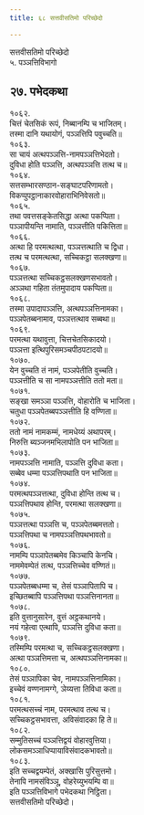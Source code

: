 ```yaml
---
title: ६८ सत्तवीसतिमो परिच्छेदो

---
```

सत्तवीसतिमो परिच्छेदो  
५. पञ्ञत्तिविभागो  


## २७. पभेदकथा

१०६२.  
चित्तं चेतसिकं रूपं, निब्बानम्पि च भाजितम्।  
तस्मा दानि यथायोगं, पञ्ञत्तिपि पवुच्चति॥  
१०६३.  
सा चायं अत्थपञ्ञत्ति-नामपञ्ञत्तिभेदतो।  
दुविधा होति पञ्ञत्ति, अत्थपञ्ञत्ति तत्थ च॥  
१०६४.  
सत्तसम्भारसण्ठान-सङ्घाटपरिणामतो।  
विकप्पुपट्ठानाकारवोहाराभिनिवेसतो॥  
१०६५.  
तथा पवत्तसङ्केतसिद्धा अत्था पकप्पिता।  
पञ्ञापीयन्ति नामाति, पञ्ञत्तीति पकित्तिता॥  
१०६६.  
अत्था हि परमत्थत्था, पञ्ञत्तत्थाति च द्विधा।  
तत्थ च परमत्थत्था, सच्चिकट्ठा सलक्खणा॥  
१०६७.  
पञ्ञत्तत्था सच्चिकट्ठसलक्खणसभावतो।  
अञ्ञथा गहिता तंतमुपादाय पकप्पिता॥  
१०६८.  
तस्मा उपादापञ्ञत्ति, अत्थपञ्ञत्तिनामका।  
पञ्ञपेतब्बनामाव, पञ्ञत्तत्थाव सब्बथा॥  
१०६९.  
परमत्था यथावुत्ता, चित्तचेतसिकादयो।  
पञ्ञत्ता इत्थिपुरिसमञ्चपीठपटादयो॥  
१०७०.  
येन वुच्चति तं नामं, पञ्ञपेतीति वुच्चति।  
पञ्ञत्तीति च सा नामपञ्ञत्तीति ततो मता॥  
१०७१.  
सङ्खा समञ्ञा पञ्ञत्ति, वोहारोति च भाजिता।  
चतुधा पञ्ञपेतब्बपञ्ञत्तीति हि वण्णिता॥  
१०७२.  
ततो नामं नामकम्मं, नामधेय्यं अथापरम्।  
निरुत्ति ब्यञ्जनमभिलापोति पन भाजिता॥  
१०७३.  
नामपञ्ञत्ति नामाति, पञ्ञत्ति दुविधा कता।  
सब्बेव धम्मा पञ्ञत्तिपथाति पन भाजिता॥  
१०७४.  
परमत्थपञ्ञत्तत्था, दुविधा होन्ति तत्थ च।  
पञ्ञत्तिपथाव होन्ति, परमत्था सलक्खणा॥  
१०७५.  
पञ्ञत्तत्था पञ्ञत्ति च, पञ्ञपेतब्बमत्ततो।  
पञ्ञत्तिपथा च नामपञ्ञत्तिपथभावतो॥  
१०७६.  
नामम्पि पञ्ञापेतब्बमेव किञ्चापि केनचि।  
नाममेवम्पेतं तत्थ, पञ्ञत्तिच्चेव वण्णितं॥  
१०७७.  
पञ्ञपेतब्बधम्मा च, तेसं पञ्ञापितापि च।  
इच्छितब्बापि पञ्ञत्तिपथा पञ्ञत्तिनानता॥  
१०७८.  
इति वुत्तानुसारेन, वुत्तं अट्ठकथानये।  
नयं गहेत्वा एत्थापि, पञ्ञत्ति दुविधा कता॥  
१०७९.  
तस्मिम्पि परमत्था च, सच्चिकट्ठसलक्खणा।  
अत्था पञ्ञत्तिमत्ता च, अत्थपञ्ञत्तिनामका॥  
१०८०.  
तेसं पञ्ञापिका चेव, नामपञ्ञत्तिनामिका।  
इच्चेवं वण्णनामग्गे, ञेय्यत्ता तिविधा कता॥  
१०८१.  
परमत्थसच्चं नाम, परमत्थाव तत्थ च।  
सच्चिकट्ठसभावत्ता, अविसंवादका हि ते॥  
१०८२.  
सम्मुतिसच्चं पञ्ञत्तिद्वयं वोहारवुत्तिया।  
लोकसमञ्ञाधिप्पायाविसंवादकभावतो॥  
१०८३.  
इति सच्चद्वयम्पेतं, अक्खासि पुरिसुत्तमो।  
तेनापि नामसंविञ्ञू, वोहरेय्युभयम्पि वा॥  
इति पञ्ञत्तिविभागे पभेदकथा निट्ठिता।  
सत्तवीसतिमो परिच्छेदो।  